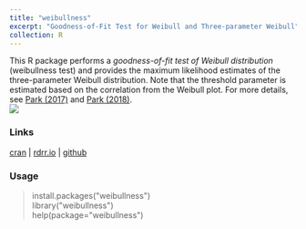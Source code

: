 ```yaml
---
title: "weibullness"
excerpt: "Goodness-of-Fit Test for Weibull and Three-parameter Weibull"
collection: R
---
```

This R package performs a <i>goodness-of-fit test of Weibull distribution</i>
(weibullness test) and
provides the maximum likelihood estimates of the three-parameter Weibull distribution.
Note that the threshold parameter is estimated based on the correlation from the Weibull plot.
For more details, see 
[Park (2017)](http://journals.sfu.ca/ijietap/index.php/ijie/article/view/2848)
and
[Park (2018)](https://doi.org/10.1155/2018/6056975). 
<br/>
[![](https://cranlogs.r-pkg.org/badges/grand-total/weibullness)](https://cran.r-project.org/web/packages/weibullness/)
 

### Links
[cran](https://cran.r-project.org/web/packages/weibullness/) | [rdrr.io](https://rdrr.io/cran/weibullness/) | [github](https://github.com/appliedstat/R/tree/master/weibullness) 

### Usage
> install.packages(\"weibullness\") <br />
> library(\"weibullness\")  <br />
> help(package=\"weibullness\") 
